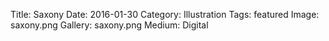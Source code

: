 Title: Saxony
Date: 2016-01-30
Category: Illustration
Tags: featured
Image: saxony.png
Gallery: saxony.png
Medium: Digital